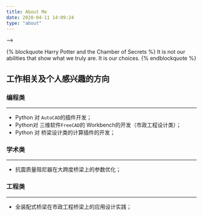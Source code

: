 ```yaml
---
title: About Me
date: 2020-04-11 14:09:24
type: "about"
---
```


<!-- <blockquote Harry Potter and the Chamber of Secrets, class="blockquote-center">
It is not our abilities that show what we truly are. It is our choices.

<!-- -- Harry Potter and the Chamber of Secrets -->
</blockquote> -->

{% blockquote Harry Potter and the Chamber of Secrets %}
It is not our abilities that show what we truly are. It is our choices.
{% endblockquote %}

## 工作相关及个人感兴趣的方向

###  编程类
---
+ Python 对 `AutoCAD`的插件开发；
+ Python对 三维软件`FreeCAD`的 Workbench的开发（市政工程设计类）；
+ Python 对 桥梁设计类的计算插件的开发；

### 学术类
***
+ 抗震质量阻尼器在大跨度桥梁上的参数优化；

### 工程类
***
+ 全装配式桥梁在市政工程桥梁上的应用设计实践；

